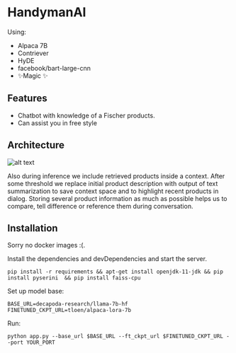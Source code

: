 # HandymanAI

Using:
- Alpaca 7B
- Contriever
- HyDE
- facebook/bart-large-cnn
- ✨Magic ✨

## Features

- Chatbot with knowledge of a Fischer products. 
- Can assist you in free style

## Architecture
![alt text](https://i.imgur.com/60DE2L3.png)

Also during inference we include retrieved products inside a context. After some threshold we replace initial product description with output of text summarization to save context space and to highlight recent products in dialog. Storing several product information as much as possible helps us to compare, tell difference or reference them during conversation.


## Installation
Sorry no docker images :(. 

Install the dependencies and devDependencies and start the server.

```
pip install -r requirements && apt-get install openjdk-11-jdk && pip install pyserini  && pip install faiss-cpu
```
Set up model base:
```
BASE_URL=decapoda-research/llama-7b-hf
FINETUNED_CKPT_URL=tloen/alpaca-lora-7b
```
Run:
```
python app.py --base_url $BASE_URL --ft_ckpt_url $FINETUNED_CKPT_URL --port YOUR_PORT
```
